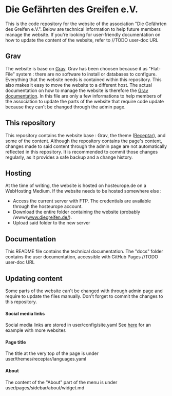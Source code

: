 # Die Gefährten des Greifen e.V.
This is the code repository for the website of the association "Die Gefährten des Greifen e.V.". Below are technical information to help future members manage the website.
If you're looking for user-friendly documentation on how to update the content of the website, refer to //TODO user-doc URL

## Grav
The website is base on [Grav](https://getgrav.org/).
Grav has been choosen because it as "Flat-File" system : there are no software to install or databases to configure. Everything that the website needs is contained within this repository. This also makes it easy to move the website to a different host.
The actual documentation on how to manage the website is therefore the [Grav documentation](https://learn.getgrav.org/17). In this file are only a few informations to help members of the association to update the parts of the website that require code update because they can't be changed through the admin page. 

## This repository
This repository contains the website base : Grav, the theme ([Receptar](https://github.com/getgrav/grav-theme-receptar/tree/master)), and some of the content.
Although the repository contains the page's content, changes made to said content through the admin page are not automatically reflected in this repository. It is recommended to commit those changes regularly, as it provides a safe backup and a change history.

## Hosting
At the time of writing, the website is hosted on hosteurope.de on a WebHosting Medium.
If the website needs to be hosted somewhere else :
- Access the current server with FTP. The credentials are available through the hosteurope account. 
- Download the entire folder containing the website (probably /www/www.diegreifen.de/).
- Upload said folder to the new server

## Documentation
This README file contains the technical documentation. 
The "docs" folder contains the user documentation, accessible with GitHub Pages //TODO user-doc URL

## Updating content
Some parts of the website can't be changed with through admin page and require to update the files manually. Don't forget to commit the changes to this repository.

#### Social media links
Social media links are stored in user/config/site.yaml
See [here](https://github.com/getgrav/grav-skeleton-receptar-site/blob/develop/config/site.yaml) for an example with more websites

#### Page title
The title at the very top of the page is under user/themes/receptar/languages.yaml

#### About
The content of the "About" part of the menu is under user/pages/sidebar/about/widget.md